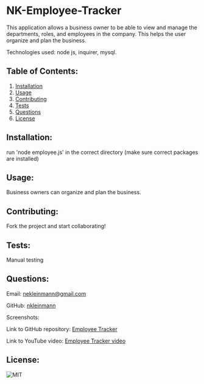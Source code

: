 # NK-Employee-Tracker

This application allows a business owner to be able to view and manage the departments, roles, and employees in the company. This helps the user organize and plan the business. 

Technologies used: node js, inquirer, mysql. 
            
## Table of Contents:
1. [Installation](#installation)
1. [Usage](#usage)
1. [Contributing](#contributing)
1. [Tests](#tests)
1. [Questions](#questions)
1. [License](#license)
            
## Installation:
run 'node employee.js' in the correct directory (make sure correct packages are installed)
            
## Usage:
Business owners can organize and plan the business.
            
## Contributing:
Fork the project and start collaborating!
            
## Tests:
Manual testing
    
## Questions:
Email: nekleinmann@gmail.com

GitHub: 
[nkleinmann](https://github.com/nkleinmann)

Screenshots:

Link to GitHub repository: [Employee Tracker](https://github.com/nkleinmann/NK-Employee-Tracker)

Link to YouTube video: [Employee Tracker video](#)


## License:
  ![MIT](https://img.shields.io/badge/license-MIT-blue)